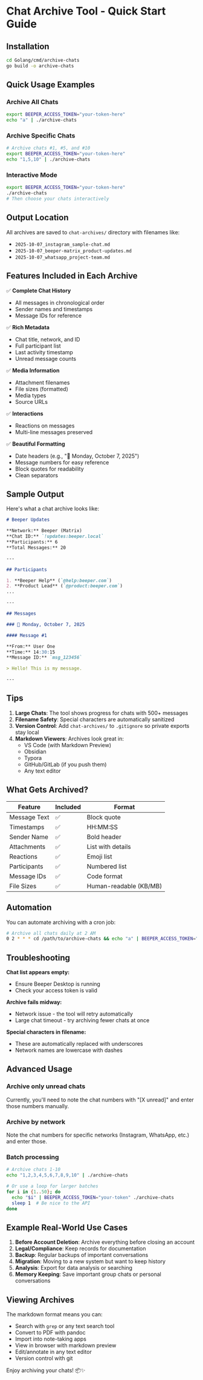 # Chat Archive Tool - Quick Start Guide

## Installation

```bash
cd Golang/cmd/archive-chats
go build -o archive-chats
```

## Quick Usage Examples

### Archive All Chats

```bash
export BEEPER_ACCESS_TOKEN="your-token-here"
echo "a" | ./archive-chats
```

### Archive Specific Chats

```bash
# Archive chats #1, #5, and #10
export BEEPER_ACCESS_TOKEN="your-token-here"
echo "1,5,10" | ./archive-chats
```

### Interactive Mode

```bash
export BEEPER_ACCESS_TOKEN="your-token-here"
./archive-chats
# Then choose your chats interactively
```

## Output Location

All archives are saved to `chat-archives/` directory with filenames like:

- `2025-10-07_instagram_sample-chat.md`
- `2025-10-07_beeper-matrix_product-updates.md`
- `2025-10-07_whatsapp_project-team.md`

## Features Included in Each Archive

✅ **Complete Chat History**

- All messages in chronological order
- Sender names and timestamps
- Message IDs for reference

✅ **Rich Metadata**

- Chat title, network, and ID
- Full participant list
- Last activity timestamp
- Unread message counts

✅ **Media Information**

- Attachment filenames
- File sizes (formatted)
- Media types
- Source URLs

✅ **Interactions**

- Reactions on messages
- Multi-line messages preserved

✅ **Beautiful Formatting**

- Date headers (e.g., "📅 Monday, October 7, 2025")
- Message numbers for easy reference
- Block quotes for readability
- Clean separators

## Sample Output

Here's what a chat archive looks like:

```markdown
# Beeper Updates

**Network:** Beeper (Matrix)
**Chat ID:** `!updates:beeper.local`
**Participants:** 6
**Total Messages:** 20

---

## Participants

1. **Beeper Help** (`@help:beeper.com`)
2. **Product Lead** (`@product:beeper.com`)
...

---

## Messages

### 📅 Monday, October 7, 2025

#### Message #1

**From:** User One  
**Time:** 14:30:15  
**Message ID:** `msg_123456`

> Hello! This is my message.

---
```

## Tips

1. **Large Chats**: The tool shows progress for chats with 500+ messages
2. **Filename Safety**: Special characters are automatically sanitized
3. **Version Control**: Add `chat-archives/` to `.gitignore` so private exports stay local
4. **Markdown Viewers**: Archives look great in:
   - VS Code (with Markdown Preview)
   - Obsidian
   - Typora
   - GitHub/GitLab (if you push them)
   - Any text editor

## What Gets Archived?

| Feature | Included | Format |
|---------|----------|--------|
| Message Text | ✅ | Block quote |
| Timestamps | ✅ | HH:MM:SS |
| Sender Name | ✅ | Bold header |
| Attachments | ✅ | List with details |
| Reactions | ✅ | Emoji list |
| Participants | ✅ | Numbered list |
| Message IDs | ✅ | Code format |
| File Sizes | ✅ | Human-readable (KB/MB) |

## Automation

You can automate archiving with a cron job:

```bash
# Archive all chats daily at 2 AM
0 2 * * * cd /path/to/archive-chats && echo "a" | BEEPER_ACCESS_TOKEN="your-token" ./archive-chats
```

## Troubleshooting

**Chat list appears empty:**

- Ensure Beeper Desktop is running
- Check your access token is valid

**Archive fails midway:**

- Network issue - the tool will retry automatically
- Large chat timeout - try archiving fewer chats at once

**Special characters in filename:**

- These are automatically replaced with underscores
- Network names are lowercase with dashes

## Advanced Usage

### Archive only unread chats

Currently, you'll need to note the chat numbers with "[X unread]" and enter those numbers manually.

### Archive by network

Note the chat numbers for specific networks (Instagram, WhatsApp, etc.) and enter those.

### Batch processing

```bash
# Archive chats 1-10
echo "1,2,3,4,5,6,7,8,9,10" | ./archive-chats

# Or use a loop for larger batches
for i in {1..50}; do
  echo "$i" | BEEPER_ACCESS_TOKEN="your-token" ./archive-chats
  sleep 1  # Be nice to the API
done
```

## Example Real-World Use Cases

1. **Before Account Deletion**: Archive everything before closing an account
2. **Legal/Compliance**: Keep records for documentation
3. **Backup**: Regular backups of important conversations
4. **Migration**: Moving to a new system but want to keep history
5. **Analysis**: Export for data analysis or searching
6. **Memory Keeping**: Save important group chats or personal conversations

## Viewing Archives

The markdown format means you can:

- Search with `grep` or any text search tool
- Convert to PDF with pandoc
- Import into note-taking apps
- View in browser with markdown preview
- Edit/annotate in any text editor
- Version control with git

Enjoy archiving your chats! 📦✨
